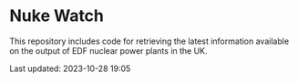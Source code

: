 # Nuke Watch

This repository includes code for retrieving the latest information available on the output of EDF nuclear power plants in the UK.

Last updated: 2023-10-28 19:05